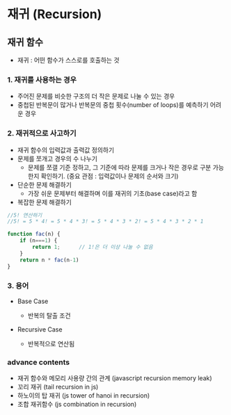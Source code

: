 # 재귀 (Recursion)

## 재귀 함수
- 재귀 : 어떤 함수가 스스로를 호출하는 것

### 1. 재귀를 사용하는 경우
- 주어진 문제를 비슷한 구조의 더 작은 문제로 나눌 수 있는 경우
- 중첩된 반복문이 많거나 반복문의 중첩 횟수(number of loops)를 예측하기 어려운 경우

### 2. 재귀적으로 사고하기
- 재귀 함수의 입력값과 출력값 정의하기
- 문제를 쪼개고 경우의 수 나누기
  - 문제를 쪼갤 기준 정하고, 그 기준에 따라 문제를 크거나 작은 경우로 구분 가능한지 확인하기. (중요 관점 : 입력값이나 문제의 순서와 크기) 
- 단순한 문제 해결하기
  - 가장 쉬운 문제부터 해결하며 이를 재귀의 기초(base case)라고 함
- 복잡한 문제 해결하기
```js
//5! 연산하기
//5! = 5 * 4! = 5 * 4 * 3! = 5 * 4 * 3 * 2! = 5 * 4 * 3 * 2 * 1

function fac(n) {
    if (n===1) {
        return 1;      // 1!은 더 이상 나눌 수 없음
    }
    return n * fac(n-1)
}
```
### 3. 용어
- Base Case
  - 반복의 탈출 조건

- Recursive Case
  - 반복적으로 연산됨

### advance contents
- 재귀 함수와 메모리 사용량 간의 관계 (javascript recursion memory leak)
- 꼬리 재귀 (tail recursion in js)
- 하노이의 탑 재귀 (js tower of hanoi in recursion)
- 조합 재귀함수 (js combination in recursion)
